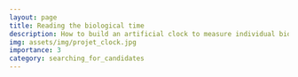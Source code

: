 ```yaml
---
layout: page
title: Reading the biological time
description: How to build an artificial clock to measure individual biological time?
img: assets/img/projet_clock.jpg
importance: 3
category: searching_for_candidates
---
```

